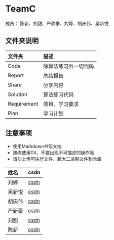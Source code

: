 # TeamC

成员： 陈新、刘甜、严欣豪、刘婷、胡庆伟、吴新悦

## 文件夹说明

| 文件夹       | 描述              |
| :---------- | :--              |
| Code        | 除算法练习外一切代码 |
| Report      | 总结报告           |
| Share       | 分享内容           |
| Solution    | 算法练习代码       |
| Requirement | 项目、学习要求      |
| Plan        | 学习计划           |

## 注意事项

- 使用Markdown书写文档
- 熟练使用Git，不要出现不可描述的操作哦
- 请勿上传可执行文件、超大二进制文件到仓库

|姓名    | csdn | 
|:------|:------|
|刘婷|[csdn](https://blog.csdn.net/qq_43811102)|
|吴新悦|[csdn]()|
|胡庆伟|[csdn]()|
|严新豪|[csdn](https://blog.csdn.net/galaxyxupt)|
|刘甜|[csdn](https://blog.csdn.net/tiandc)|
|陈新|[csdn](https://blog.csdn.net/Cxinsect)|
